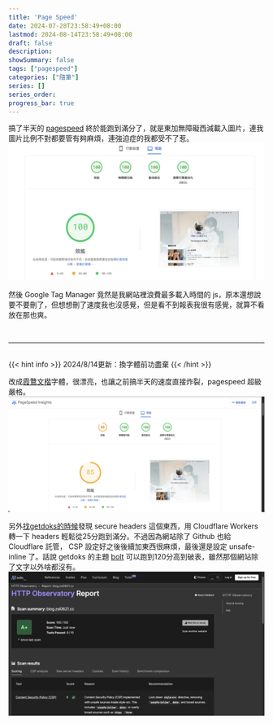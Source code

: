 ```yaml
---
title: 'Page Speed'
date: 2024-07-28T23:58:49+08:00
lastmod: 2024-08-14T23:58:49+08:00
draft: false
description: 
showSummary: false
tags: ["pagespeed"]
categories: ["隨筆"]
series: []
series_order: 
progress_bar: true
---
```


搞了半天的 [pagespeed](https://pagespeed.web.dev/) 終於能跑到滿分了，就是東加無障礙西減載入圖片，連我圖片比例不對都要管有夠麻煩，連強迫症的我都受不了惹。  
![pagespeed](cover.webp)


然後 Google Tag Manager 竟然是我網站裡浪費最多載入時間的 js，原本還想說要不要刪了，但想想刪了速度我也沒感覺，但是看不到報表我很有感覺，就算不看放在那也爽。

<br>

---

<br>
{{< hint info >}}
2024/8/14更新：換字體前功盡棄
{{< /hint >}}

改成[霞鶩文楷](https://github.com/lxgw/LxgwWenkaiTC)字體，很漂亮，也讓之前搞半天的速度直接炸裂，pagespeed 超級嚴格。
![UpdateSpeed](UpdateSpeed.webp)

另外[找getdoks的時候](/posts/20240803/)發現 secure headers 這個東西，用 Cloudflare Workers 轉一下 headers 輕鬆從25分跑到滿分。不過因為網站除了 Github 也給 Cloudflare 託管， CSP 設定好之後後續加東西很麻煩，最後還是設定 unsafe-inline 了。話說 getdoks 的主題 [bolt](https://github.com/gethyas/bolt) 可以跑到120分高到破表，雖然那個網站除了文字以外啥都沒有。
![SecureHead](SecureHead.webp)